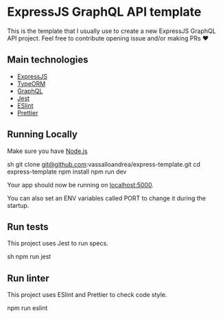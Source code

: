 # ExpressJS GraphQL API template

This is the template that I usually use to create a new ExpressJS GraphQL API project.
Feel free to contribute opening issue and/or making PRs ❤️

## Main technologies

- [ExpressJS](https://github.com/expressjs/express)
- [TypeORM](https://github.com/typeorm/typeorm)
- [GraphQL](https://github.com/graphql/graphql-js)
- [Jest](https://github.com/facebook/jest)
- [ESlint](https://github.com/eslint/eslint)
- [Prettier](https://github.com/prettier/prettier)

## Running Locally

Make sure you have [Node.js](http://nodejs.org/)

sh
git clone git@github.com:vassalloandrea/express-template.git
cd express-template
npm install
npm run dev

Your app should now be running on [localhost:5000](http://localhost:5000/).

You can also set an ENV variables called PORT to change it during the startup.

## Run tests

This project uses Jest to run specs.

sh
npm run jest

## Run linter

This project uses ESlint and Prettier to check code style.

npm run eslint
